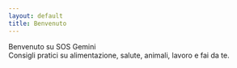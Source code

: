 ```yaml
---
layout: default
title: Benvenuto
---
```


Benvenuto su SOS Gemini  
Consigli pratici su alimentazione, salute, animali, lavoro e fai da te.

